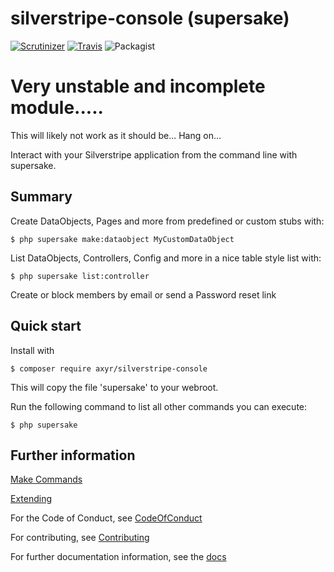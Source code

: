 # silverstripe-console (supersake)
[![Scrutinizer](https://img.shields.io/scrutinizer/g/axyr/silverstripe-console.svg)](https://scrutinizer-ci.com/g/axyr/silverstripe-console/)
[![Travis](https://img.shields.io/travis/axyr/silverstripe-console.svg)](https://travis-ci.org/axyr/silverstripe-console)
![Packagist](https://img.shields.io/badge/unstable-dev--master-orange.svg)

# Very unstable and incomplete module.....

This will likely not work as it should be... Hang on... 

Interact with your Silverstripe application from the command line with supersake.

## Summary

Create DataObjects, Pages and more from predefined or custom stubs with:

```
$ php supersake make:dataobject MyCustomDataObject
```

List DataObjects, Controllers, Config and more in a nice table style list with:

```
$ php supersake list:controller
```

Create or block members by email or send a Password reset link

## Quick start

Install with 
```
$ composer require axyr/silverstripe-console
```

This will copy the file 'supersake' to your webroot.

Run the following command to list all other commands you can execute:

```
$ php supersake
```


## Further information

[Make Commands](docs/en/Make.md)

[Extending](docs/en/Extending.md)

For the Code of Conduct, see [CodeOfConduct](docs/en/CodeOfConduct.md)

For contributing, see [Contributing](CONTRIBUTING.md)

For further documentation information, see the [docs](docs/en/Index.md)
